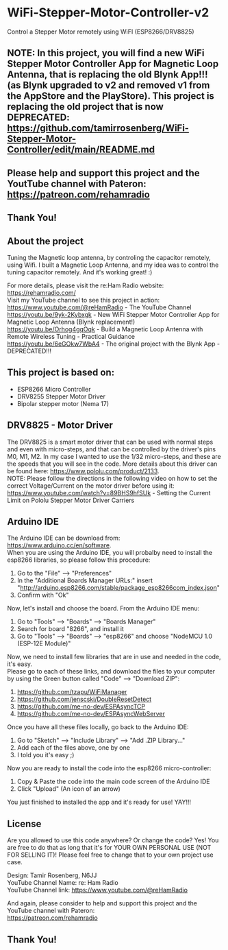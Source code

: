 # WiFi-Stepper-Motor-Controller-v2
Control a Stepper Motor remotely using WiFI (ESP8266/DRV8825)

## NOTE: In this project, you will find a new WiFi Stepper Motor Controller App for Magnetic Loop Antenna, that is replacing the old Blynk App!!! (as Blynk upgraded to v2 and removed v1 from the AppStore and the PlayStore). This project is replacing the old project that is now DEPRECATED: https://github.com/tamirrosenberg/WiFi-Stepper-Motor-Controller/edit/main/README.md

## Please help and support this project and the YoutTube channel with Pateron: https://patreon.com/rehamradio
## Thank You!

About the project
-----------------
Tuning the Magnetic loop antenna, by controling the capacitor remotely, using Wifi. 
I built a Magnetic Loop Antenna, and my idea was to control the tuning capacitor remotely.
And it's working great! :)

For more details, please visit the re:Ham Radio website: https://rehamradio.com/  
Visit my YouTube channel to see this project in action:  
https://www.youtube.com/@reHamRadio - The YouTube Channel  
https://youtu.be/9yk-2Kybxgk - New WiFi Stepper Motor Controller App for Magnetic Loop Antenna (Blynk replacement!)  
https://youtu.be/Orhog4gqOqk - Build a Magnetic Loop Antenna with Remote Wireless Tuning - Practical Guidance  
https://youtu.be/6eGOkw7WbA4 - The original project with the Blynk App - DEPRECATED!!!


This project is based on:
-------------------------
* ESP8266 Micro Controller
* DRV8255 Stepper Motor Driver
* Bipolar stepper motor (Nema 17)
  
  
DRV8825 - Motor Driver
----------------------
The DRV8825 is a smart motor driver that can be used with normal steps and even with micro-steps, and that can be controlled by
the driver's pins M0, M1, M2. In my case I wanted to use the 1/32 micro-steps, and these are the speeds that you will see in the code.
More details about this driver can be found here: https://www.pololu.com/product/2133.  
NOTE: Please follow the directions in the following video on how to set the correct Voltage/Current on the motor driver before using it:
https://www.youtube.com/watch?v=89BHS9hfSUk - Setting the Current Limit on Pololu Stepper Motor Driver Carriers

Arduino IDE
-----------
The Arduino IDE can be download from: https://www.arduino.cc/en/software.  
When you are using the Arduino IDE, you will probalby need to install the esp8266 libraries, so please follow this procedure:
1. Go to the "File" --> "Preferences"
2. In the "Additional Boards Manager URLs:" insert "http://arduino.esp8266.com/stable/package_esp8266com_index.json"
3. Confirm with "Ok"

Now, let's install and choose the board. From the Arduino IDE menu:
1. Go to "Tools" --> "Boards" --> "Boards Manager"
2. Search for board "8266", and install it
3. Go to "Tools" --> "Boards" --> "esp8266" and choose "NodeMCU 1.0 (ESP-12E Module)"

Now, we need to install few libraries that are in use and needed in the code, it's easy.  
Please go to each of these links, and download the files to your computer by using the Green button called "Code" --> "Download ZIP":
1. https://github.com/tzapu/WiFiManager
2. https://github.com/jenscski/DoubleResetDetect
3. https://github.com/me-no-dev/ESPAsyncTCP
4. https://github.com/me-no-dev/ESPAsyncWebServer

Once you have all these files locally, go back to the Arduino IDE:
1. Go to "Sketch" --> "Include Library" --> "Add .ZIP Library..."
2. Add each of the files above, one by one
3. I told you it's easy ;)

Now you are ready to install the code into the esp8266 micro-controller:
1. Copy & Paste the code into the main code screen of the Arduino IDE  
2. Click "Upload" (An icon of an arrow)

You just finished to installed the app and it's ready for use! YAY!!!


License
-------
Are you allowed to use this code anywhere? Or change the code?
Yes! You are free to do that as long that it's for YOUR OWN PERSONAL USE (NOT FOR SELLING IT)!
Please feel free to change that to your own project use case.


Design: Tamir Rosenberg, N6JJ  
YouTube Channel Name: re: Ham Radio  
YouTube Channel link: https://www.youtube.com/@reHamRadio

And again, please consider to help and support this project and the YouTube channel with Pateron:  
https://patreon.com/rehamradio

## Thank You!
